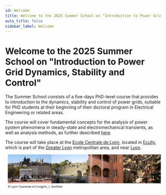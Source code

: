 ```yaml
---
id: Welcome
title: Welcome to the 2025 Summer School on "Introduction to Power Grid Dynamics, Stability and Control"
auto_title: false
sidebar_label: Welcome
---
```


# Welcome to the 2025 Summer School on "Introduction to Power Grid Dynamics, Stability and Control"

The Summer School consists of a five-days PhD-level course that provides to introduction to the dynamics, stability and control of power grids, suitable for PhD students at their beginning of their doctoral program in Electrical Engineering or related areas.

The course will cover fundamental concepts for the analysis of power system phenomena in steady-state and electromechanical transients, as well as analysis methods, as further described [here](./02_Course-Content.md)

The course will take place at the [Ecole Centrale de Lyon](https://www.ec-lyon.fr/en), located in [Ecully](https://fr.wikipedia.org/wiki/%C3%89cully), which is part of the [Greater Lyon](https://en.wikipedia.org/wiki/Metropolis_of_Lyon) metropolitan area, and near [Lyon](https://en.visiterlyon.com/).

<img src="/docs/assets/footer.jpg" width=600>